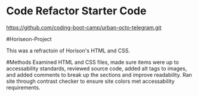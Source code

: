 # Code Refactor Starter Code
https://github.com/coding-boot-camp/urban-octo-telegram.git

#Horiseon-Project

This was a refractoin of Horison's HTML and CSS. 

#Methods
Examined HTML and CSS files, made sure items were up to accessability standards, reviewed source code, added alt tags to images, and added comments to break up the sections and improve readability. Ran site through contrast checker to ensure site colors met accessability requirements.
